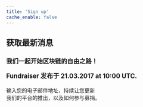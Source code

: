 ```yaml
---
title: 'Sign up'
cache_enable: false
---
```


## 获取最新消息
### 我们一起开始区块链的自由之路！

<big><b>Fundraiser 发布于 21.03.2017 at 10:00 UTC.</b></big>
<br><br>
输入您的电子邮件地址，持续让您更新<br>
我们的平台的推出，以及如何参与募捐。

